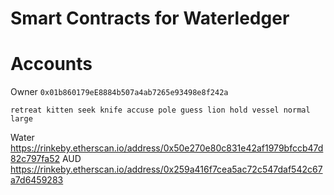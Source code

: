 # Smart Contracts for Waterledger

# Accounts

Owner `0x01b860179eE8884b507a4ab7265e93498e8f242a`

`retreat kitten seek knife accuse pole guess lion hold vessel normal large`

Water https://rinkeby.etherscan.io/address/0x50e270e80c831e42af1979bfccb47d82c797fa52
AUD https://rinkeby.etherscan.io/address/0x259a416f7cea5ac72c547daf542c67a7d6459283